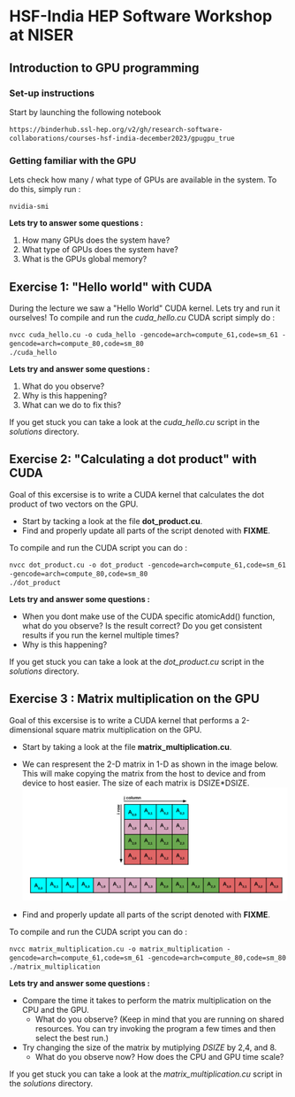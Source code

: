 # HSF-India HEP Software Workshop at NISER 
## Introduction to GPU programming


### **Set-up instructions**

Start by launching the following notebook
```
https://binderhub.ssl-hep.org/v2/gh/research-software-collaborations/courses-hsf-india-december2023/gpugpu_true
```

### **Getting familiar with the GPU** 
Lets check how many / what type of GPUs are available in the system. To do this, simply run :
```
nvidia-smi
```
**Lets try to answer some questions :**
1. How many GPUs does the system have?
2. What type of GPUs does the system have?
3. What is the GPUs global memory?

## **Exercise 1:** "Hello world" with CUDA
During the lecture we saw a "Hello World" CUDA kernel. Lets try and run it ourselves! To compile and run the *cuda_hello.cu* CUDA script simply do :

```
nvcc cuda_hello.cu -o cuda_hello -gencode=arch=compute_61,code=sm_61 -gencode=arch=compute_80,code=sm_80
./cuda_hello
```
**Lets try and answer some questions :**
1. What do you observe? 
2. Why is this happening?
3. What can we do to fix this?

If you get stuck you can take a look at the *cuda_hello.cu* script in the *solutions* directory.

## **Exercise 2:** "Calculating a dot product" with CUDA
Goal of this excersise is to write a CUDA kernel that calculates the dot product of two vectors on the GPU.
- Start by tacking a look at the file **dot_product.cu**.
- Find and properly update all parts of the script denoted with **FIXME**.

To compile and run the CUDA script you can do :
```
nvcc dot_product.cu -o dot_product -gencode=arch=compute_61,code=sm_61 -gencode=arch=compute_80,code=sm_80
./dot_product
```

**Lets try and answer some questions :**
- When you dont make use of the CUDA specific atomicAdd() function, what do you observe? Is the result correct? Do you get consistent results if you run the kernel multiple times?
- Why is this happening?

If you get stuck you can take a look at the *dot_product.cu* script in the *solutions* directory.

## **Exercise 3 :** Matrix multiplication on the GPU
Goal of this excersise is to write a CUDA kernel that performs a 2-dimensional square matrix multiplication on the GPU. 
- Start by taking a look at the file **matrix_multiplication.cu**.  
- We can respresent the 2-D matrix in 1-D as shown in the image below. This will make copying the matrix from the host to device and from device to host easier. The size of each matrix is DSIZE*DSIZE.
![](linearized_matrix.png)

- Find and properly update all parts of the script denoted with **FIXME**.

To compile and run the CUDA script you can do :
```
nvcc matrix_multiplication.cu -o matrix_multiplication -gencode=arch=compute_61,code=sm_61 -gencode=arch=compute_80,code=sm_80
./matrix_multiplication
```
**Lets try and answer some questions :**
- Compare the time it takes to perform the matrix multiplication on the CPU and the GPU. 
  - What do you observe? (Keep in mind that you are running on shared resources. You can try invoking the program a few times and then select the best run.)
- Try changing the size of the matrix by mutiplying *DSIZE* by 2,4, and 8.
  - What do you observe now? How does the CPU and GPU time scale? 

If you get stuck you can take a look at the *matrix_multiplication.cu* script in the *solutions* directory.

